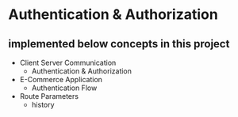 # Authentication & Authorization
## implemented below concepts in this project
- Client Server Communication
  - Authentication & Authorization
- E-Commerce Application
  - Authentication Flow
- Route Parameters
  - history
